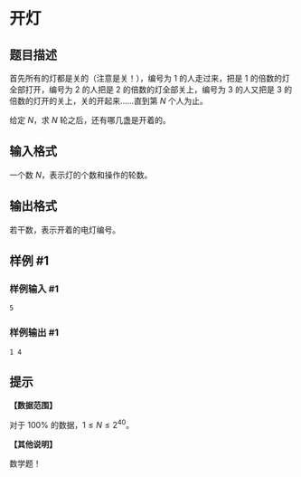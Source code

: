 # 开灯

## 题目描述

首先所有的灯都是关的（注意是关！），编号为 $1$ 的人走过来，把是 $1$ 的倍数的灯全部打开，编号为 $2$ 的人把是 $2$ 的倍数的灯全部关上，编号为 $3$ 的人又把是 $3$ 的倍数的灯开的关上，关的开起来……直到第 $N$ 个人为止。

给定 $N$，求 $N$ 轮之后，还有哪几盏是开着的。

## 输入格式

一个数 $N$，表示灯的个数和操作的轮数。

## 输出格式

若干数，表示开着的电灯编号。

## 样例 #1

### 样例输入 #1
```
5
```

### 样例输出 #1

```
1 4
```

## 提示

**【数据范围】**

对于 $100 \%$ 的数据，$1 \le N \le 2^{40}$。

**【其他说明】**

数学题！
